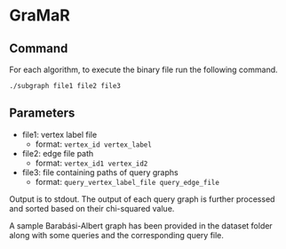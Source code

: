 # GraMaR

## Command
For each algorithm, to execute the binary file run the following command.

```./subgraph file1 file2 file3```

## Parameters
* file1: vertex label file
  - format: `vertex_id vertex_label`
* file2: edge file path
  - format: `vertex_id1 vertex_id2`
* file3: file containing paths of query graphs
  - format: `query_vertex_label_file query_edge_file`

Output is to stdout.
The output of each query graph is further processed and sorted based on their chi-squared value.

A sample Barabási-Albert graph has been provided in the dataset folder along with some queries and the corresponding query file.
